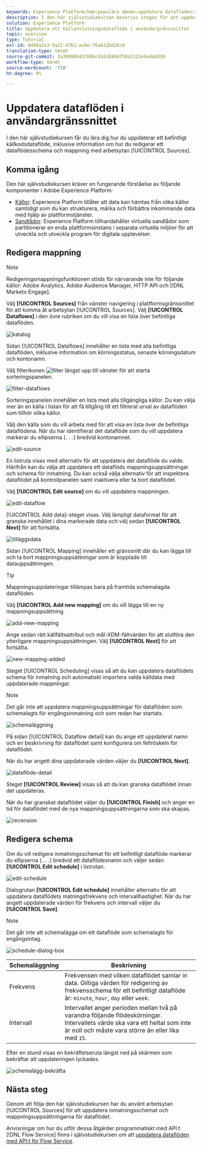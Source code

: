 ```yaml
---
keywords: Experience Platform;hem;populära ämnen;uppdatera dataflöden;redigera schema
description: I den här självstudiekursen beskrivs stegen för att uppdatera ett dataflödesschema, inklusive dess ingångsfrekvens och intervall, med hjälp av arbetsytan Källor.
solution: Experience Platform
title: Uppdatera ett källanslutningsdataflöde i användargränssnittet
topic: overview
type: Tutorial
exl-id: 0499a2a3-5a22-47b1-ac0e-76a432bd26c0
translation-type: tm+mt
source-git-commit: 3a36996b43760bc9161b8d4750a1121e9ada8d30
workflow-type: tm+mt
source-wordcount: '718'
ht-degree: 0%

---
```


# Uppdatera dataflöden i användargränssnittet

I den här självstudiekursen får du lära dig hur du uppdaterar ett befintligt källkodsdataflöde, inklusive information om hur du redigerar ett dataflödesschema och mappning med arbetsytan [!UICONTROL Sources].

## Komma igång

Den här självstudiekursen kräver en fungerande förståelse av följande komponenter i Adobe Experience Platform:

- [Källor](../../home.md): Experience Platform tillåter att data kan hämtas från olika källor samtidigt som du kan strukturera, märka och förbättra inkommande data med hjälp av plattformstjänster.
- [Sandlådor](../../../sandboxes/home.md): Experience Platform tillhandahåller virtuella sandlådor som partitionerar en enda plattformsinstans i separata virtuella miljöer för att utveckla och utveckla program för digitala upplevelser.

## Redigera mappning

>[!NOTE]
>
>Redigeringsmappningsfunktionen stöds för närvarande inte för följande källor: Adobe Analytics, Adobe Audience Manager, HTTP API och [!DNL Marketo Engage].

Välj **[!UICONTROL Sources]** från vänster navigering i plattformsgränssnittet för att komma åt arbetsytan [!UICONTROL Sources]. Välj **[!UICONTROL Dataflows]** i den övre rubriken om du vill visa en lista över befintliga dataflöden.

![katalog](../../images/tutorials/update-dataflows/catalog.png)

Sidan [!UICONTROL Dataflows] innehåller en lista med alla befintliga dataflöden, inklusive information om körningsstatus, senaste körningsdatum och kontonamn.

Välj filterikonen ![filter](../../images/tutorials/update/filter.png) längst upp till vänster för att starta sorteringspanelen.

![filter-dataflows](../../images/tutorials/update-dataflows/filter-dataflows.png)

Sorteringspanelen innehåller en lista med alla tillgängliga källor. Du kan välja mer än en källa i listan för att få tillgång till ett filtrerat urval av dataflöden som tillhör olika källor.

Välj den källa som du vill arbeta med för att visa en lista över de befintliga dataflödena. När du har identifierat det dataflöde som du vill uppdatera markerar du ellipserna (`...`) bredvid kontonamnet.

![edit-source](../../images/tutorials/update-dataflows/edit-source.png)

En listruta visas med alternativ för att uppdatera det dataflöde du valde. Härifrån kan du välja att uppdatera ett dataflöds mappningsuppsättningar och schema för inmatning. Du kan också välja alternativ för att inspektera dataflödet på kontrollpanelen samt inaktivera eller ta bort dataflödet.

Välj **[!UICONTROL Edit source]** om du vill uppdatera mappningen.

![edit-dataflow](../../images/tutorials/update-dataflows/edit-dataflow.png)

[!UICONTROL Add data]-steget visas. Välj lämpligt dataformat för att granska innehållet i dina markerade data och välj sedan **[!UICONTROL Next]** för att fortsätta.

![tilläggsdata](../../images/tutorials/update-dataflows/add-data.png)

Sidan [!UICONTROL Mapping] innehåller ett gränssnitt där du kan lägga till och ta bort mappningsuppsättningar som är kopplade till datauppsättningen.

>[!TIP]
>
>Mappningsuppdateringar tillämpas bara på framtida schemalagda dataflöden.

Välj **[!UICONTROL Add new mapping]** om du vill lägga till en ny mappningsuppsättning.

![add-new-mapping](../../images/tutorials/update-dataflows/add-new-mapping.png)

Ange sedan rätt källfältsattribut och mål-XDM-fältvärden för att slutföra den ytterligare mappningsuppsättningen. Välj **[!UICONTROL Next]** för att fortsätta.

![new-mapping-added](../../images/tutorials/update-dataflows/new-mapping-added.png)

Steget [!UICONTROL Scheduling] visas så att du kan uppdatera dataflödets schema för inmatning och automatiskt importera valda källdata med uppdaterade mappningar.

>[!NOTE]
>
>Det går inte att uppdatera mappningsuppsättningar för dataflöden som schemalagts för engångsinmatning och som redan har startats.

![schemaläggning](../../images/tutorials/update-dataflows/scheduling.png)

På sidan [!UICONTROL Dataflow detail] kan du ange ett uppdaterat namn och en beskrivning för dataflödet samt konfigurera om feltröskeln för dataflödet.

När du har angett dina uppdaterade värden väljer du **[!UICONTROL Next]**.

![dataflöde-detail](../../images/tutorials/update-dataflows/dataflow-detail.png)

Steget **[!UICONTROL Review]** visas så att du kan granska dataflödet innan det uppdateras.

När du har granskat dataflödet väljer du **[!UICONTROL Finish]** och anger en tid för dataflödet med de nya mappningsuppsättningarna som ska skapas.

![recension](../../images/tutorials/update-dataflows/review.png)

## Redigera schema

Om du vill redigera inmatningsschemat för ett befintligt dataflöde markerar du ellipserna (`...`) bredvid ett dataflödesnamn och väljer sedan **[!UICONTROL Edit schedule]** i listrutan.

![edit-schedule](../../images/tutorials/update-dataflows/edit-schedule.png)

Dialogrutan **[!UICONTROL Edit schedule]** innehåller alternativ för att uppdatera dataflödets matningsfrekvens och intervallhastighet. När du har angett uppdaterade värden för frekvens och intervall väljer du **[!UICONTROL Save]**.

>[!NOTE]
>
>Det går inte att schemalägga om ett dataflöde som schemalagts för engångsintag.

![schedule-dialog-box](../../images/tutorials/update-dataflows/schedule-dialog-box.png)

| Schemaläggning | Beskrivning |
| ---------- | ----------- |
| Frekvens | Frekvensen med vilken dataflödet samlar in data. Giltiga värden för redigering av frekvensschema för ett befintligt dataflöde är: `minute`, `hour`, `day` eller `week`. |
| Intervall | Intervallet anger perioden mellan två på varandra följande flödeskörningar. Intervallets värde ska vara ett heltal som inte är noll och måste vara större än eller lika med `15`. |

Efter en stund visas en bekräftelseruta längst ned på skärmen som bekräftar att uppdateringen lyckades.

![schemalägg-bekräfta](../../images/tutorials/update-dataflows/schedule-confirm.png)

## Nästa steg

Genom att följa den här självstudiekursen har du använt arbetsytan [!UICONTROL Sources] för att uppdatera inmatningsschemat och mappningsuppsättningarna för dataflödet.

Anvisningar om hur du utför dessa åtgärder programmatiskt med API:t [!DNL Flow Service] finns i självstudiekursen om att [uppdatera dataflöden med API:t för Flow Service](../../tutorials/api/update-dataflows.md).
